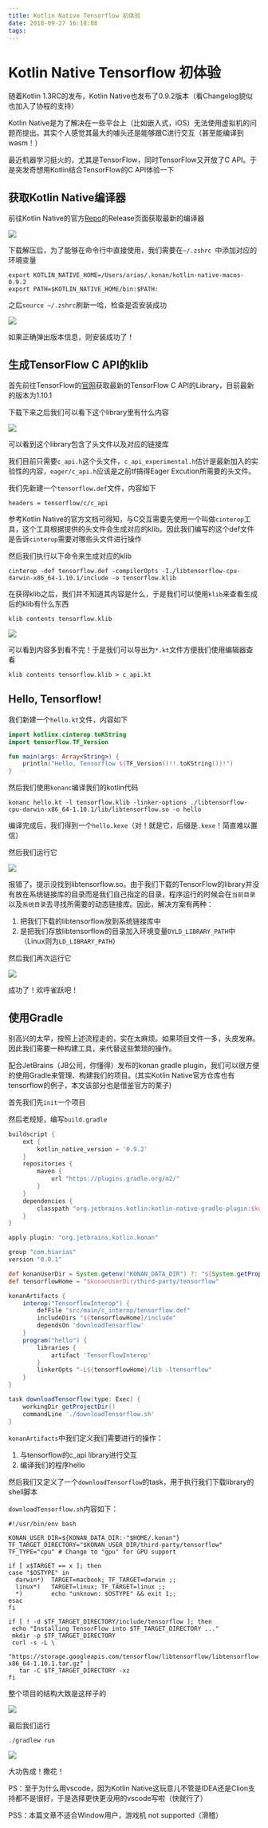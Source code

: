 ```yaml
---
title: Kotlin Native Tensorflow 初体验
date: 2018-09-27 16:18:08
tags:
---
```


# Kotlin Native Tensorflow 初体验

随着Kotlin 1.3RC的发布，Kotlin Native也发布了0.9.2版本（看Changelog貌似也加入了协程的支持）

Kotlin Native是为了解决在一些平台上（比如嵌入式，iOS）无法使用虚拟机的问题而提出。其实个人感觉其最大的噱头还是能够跟C进行交互（甚至能编译到wasm！）

最近机器学习挺火的，尤其是TensorFlow，同时TensorFlow又开放了C API。于是突发奇想用Kotlin结合TensorFlow的C API体验一下

<!-- more -->

## 获取Kotlin Native编译器

前往Kotlin Native的官方[Repo](https://github.com/JetBrains/kotlin-native)的Release页面获取最新的编译器

![](/images/1.png)

下载解压后，为了能够在命令行中直接使用，我们需要在`~/.zshrc `中添加对应的环境变量

```shell
export KOTLIN_NATIVE_HOME=/Users/arias/.konan/kotlin-native-macos-0.9.2
export PATH=$KOTLIN_NATIVE_HOME/bin:$PATH:
```

之后`source ~/.zshrc`刷新一哈，检查是否安装成功

![](/images/2.png)

如果正确弹出版本信息，则安装成功了！



## 生成TensorFlow C API的klib

首先前往TensorFlow的[官网](www.tensorflow.org)获取最新的TensorFlow C API的Library，目前最新的版本为1.10.1

下载下来之后我们可以看下这个library里有什么内容

![](/images/3.png)

可以看到这个library包含了头文件以及对应的链接库

我们目前只需要`c_api.h`这个头文件，`c_api_experimental.h`估计是最新加入的实验性的内容，`eager/c_api.h`应该是之前tf搞得Eager Excution所需要的头文件。

我们先新建一个`tensorflow.def`文件，内容如下

```
headers = tensorflow/c/c_api
```

参考Kotlin Native的官方文档可得知，与C交互需要先使用一个叫做`cinterop`工具，这个工具根据提供的头文件会生成对应的klib。因此我们编写的这个def文件是告诉`cinterop`需要对哪些头文件进行操作

然后我们执行以下命令来生成对应的klib

```shell
cinterop -def tensorflow.def -compilerOpts -I./libtensorflow-cpu-darwin-x86_64-1.10.1/include -o tensorflow.klib
```

在获得klib之后，我们并不知道其内容是什么，于是我们可以使用`klib`来查看生成后的klib有什么东西

```shell
klib contents tensorflow.klib
```

![](/images/4.png)

可以看到内容多到看不完！于是我们可以导出为`*.kt`文件方便我们使用编辑器查看

```shell
klib contents tensorflow.klib > c_api.kt
```



## Hello, Tensorflow!

我们新建一个`hello.kt`文件，内容如下

```kotlin
import kotlinx.cinterop.toKString
import tensorflow.TF_Version

fun main(args: Array<String>) {
    println("Hello, Tensorflow ${TF_Version()!!.toKString()}!")
}
```

然后我们使用`konanc`编译我们的kotlin代码

```shell
konanc hello.kt -l tensorflow.klib -linker-options ./libtensorflow-cpu-darwin-x86_64-1.10.1/lib/libtensorflow.so -o hello
```

编译完成后，我们得到一个`hello.kexe`（对！就是它，后缀是`.kexe`！简直难以置信）

然后我们运行它

![](/images/5.png)

报错了，提示没找到libtensorflow.so。由于我们下载的TensorFlow的library并没有放在系统链接库的目录而是我们自己指定的目录，程序运行的时候会在`当前目录`以及`系统目录`去寻找所需要的动态链接库。因此，解决方案有两种：

1. 把我们下载的libtensorflow放到系统链接库中
2. 是把我们存放libtensorflow的目录加入环境变量`DYLD_LIBRARY_PATH`中（Linux则为`LD_LIBRARY_PATH`）

然后我们再次运行它

![](/images/6.png)

成功了！欢呼雀跃吧！





## 使用Gradle

别高兴的太早，按照上述流程走的，实在太麻烦。如果项目文件一多，头皮发麻。因此我们需要一种构建工具，来代替这些繁琐的操作。

配合JetBrains（JB公司，你懂得）发布的konan gradle plugin，我们可以很方便的使用Gradle来管理、构建我们的项目。(其实Kotlin Native官方仓库也有tensorflow的例子，本文该部分也是借鉴官方的栗子)

首先我们先`init`一个项目

然后老规矩，编写`build.gradle`

```groovy
buildscript {
    ext {
        kotlin_native_version = '0.9.2'
    }
    repositories {
        maven {
            url "https://plugins.gradle.org/m2/"
        }
    }
    dependencies {
        classpath "org.jetbrains.kotlin:kotlin-native-gradle-plugin:$kotlin_native_version"
    }
}

apply plugin: "org.jetbrains.kotlin.konan"

group "com.hiarias"
version "0.0.1"

def konanUserDir = System.getenv("KONAN_DATA_DIR") ?: "${System.getProperty("user.home")}/.konan"
def tensorflowHome = "$konanUserDir/third-party/tensorflow"

konanArtifacts {
    interop("TensorflowInterop") {
        defFile "src/main/c_interop/tensorflow.def"
        includeDirs "${tensorflowHome}/include"
        dependsOn 'downloadTensorflow'
    }
    program("hello") {
        libraries {
            artifact 'TensorflowInterop'
        }
        linkerOpts "-L${tensorflowHome}/lib -ltensorflow"
    }
}

task downloadTensorflow(type: Exec) {
    workingDir getProjectDir()
    commandLine './downloadTensorflow.sh'
}
```

`konanArtifacts`中我们定义我们需要进行的操作：

1. 与tensorflow的c_api library进行交互
2. 编译我们的程序hello

然后我们又定义了一个`downloadTensorflow`的task，用于执行我们下载library的shell脚本

`downloadTensorflow.sh`内容如下：

```shell
#!/usr/bin/env bash

KONAN_USER_DIR=${KONAN_DATA_DIR:-"$HOME/.konan"}
TF_TARGET_DIRECTORY="$KONAN_USER_DIR/third-party/tensorflow"
TF_TYPE="cpu" # Change to "gpu" for GPU support

if [ x$TARGET == x ]; then
case "$OSTYPE" in
  darwin*)  TARGET=macbook; TF_TARGET=darwin ;;
  linux*)   TARGET=linux; TF_TARGET=linux ;;
  *)        echo "unknown: $OSTYPE" && exit 1;;
esac
fi

if [ ! -d $TF_TARGET_DIRECTORY/include/tensorflow ]; then
 echo "Installing TensorFlow into $TF_TARGET_DIRECTORY ..."
 mkdir -p $TF_TARGET_DIRECTORY
 curl -s -L \
   "https://storage.googleapis.com/tensorflow/libtensorflow/libtensorflow-${TF_TYPE}-${TF_TARGET}-x86_64-1.10.1.tar.gz" |
   tar -C $TF_TARGET_DIRECTORY -xz
fi

```

整个项目的结构大致是这样子的

![](/images/7.png)

最后我们运行

```shell
./gradlew run
```

![](/images/8.png)

大功告成！撒花！





PS：至于为什么用vscode，因为Kotlin Native这玩意儿不管是IDEA还是Clion支持都不是很好，于是选择更快更没用的vscode写啦（快就行了）

PSS：本篇文章不适合Window用户，游戏机 not supported（滑稽）